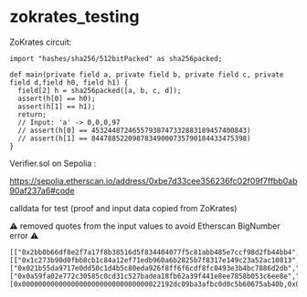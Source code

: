 # zokrates_testing

ZoKrates circuit:

```solidity
import "hashes/sha256/512bitPacked" as sha256packed;

def main(private field a, private field b, private field c, private field d,field h0, field h1) {
  field[2] h = sha256packed([a, b, c, d]);
  assert(h[0] == h0);
  assert(h[1] == h1);
  return;
  // Input: 'a' -> 0,0,0,97
  // assert(h[0] == 45324487246557938747332883189457400843)
  // assert(h[1] == 84478852209878349000735790184433475398)
}
```

Verifier.sol on Sepolia :

https://sepolia.etherscan.io/address/0xbe7d33cee356236fc02f09f7ffbb0ab90af237a6#code

calldata for test (proof and input data copied from ZoKrates)

:warning: removed quotes from the input values to avoid Etherscan BigNumber error :warning:

```solidity
[["0x2bb0b66df8e2f7a17f8b38516d5f834404077f5c81abb485e7ccf98d2fb44bb4","0x1a7480811eea3b13dfe57a8760ce8a2560ad3e7e07754572eec9a9420f338d59"],[["0x1c273b90d0fbb8cb1c84a12ef71edb960a6b2825b7f8317e149c23a52ac10813","0x2822f95ca4abb1b86dc009432b7302e4e873bafa1698e963c5f783767019bd95"],["0x021b55da9717e0dd50c1d4b5c80eda926f8ff6f6cdf8fc0493e3b4bc7886d2db","0x21e02130eba51672a5b374df9bc6af5f1117dac631523a77dc9c6dceba17a1a3"]],["0x0a59fa02e772c30585c0cd31c527badea18fb62a39f441e8ee7858b053c6ee8e","0x13025f0f572a08198f27ef168313d5516c8c041efea6ba9fcfb609d8a41a6208"]],[0x0000000000000000000000000000000022192dc09ba3afbc0d0c5b60675ab40b,0x000000000000000000000000000000003f8e08fd3897de4e81a37a4752805f46]
```
